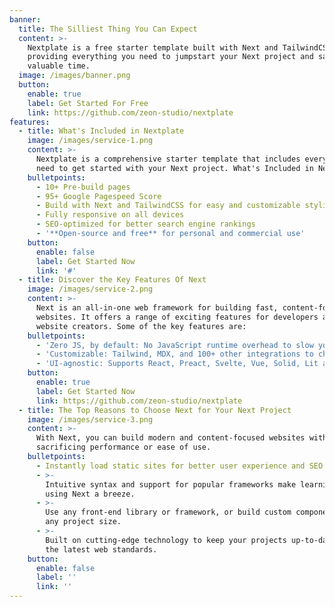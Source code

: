 ```yaml
---
banner:
  title: The Silliest Thing You Can Expect
  content: >-
    Nextplate is a free starter template built with Next and TailwindCSS,
    providing everything you need to jumpstart your Next project and save
    valuable time.
  image: /images/banner.png
  button:
    enable: true
    label: Get Started For Free
    link: https://github.com/zeon-studio/nextplate
features:
  - title: What's Included in Nextplate
    image: /images/service-1.png
    content: >-
      Nextplate is a comprehensive starter template that includes everything you
      need to get started with your Next project. What's Included in Nextplate
    bulletpoints:
      - 10+ Pre-build pages
      - 95+ Google Pagespeed Score
      - Build with Next and TailwindCSS for easy and customizable styling
      - Fully responsive on all devices
      - SEO-optimized for better search engine rankings
      - '**Open-source and free** for personal and commercial use'
    button:
      enable: false
      label: Get Started Now
      link: '#'
  - title: Discover the Key Features Of Next
    image: /images/service-2.png
    content: >-
      Next is an all-in-one web framework for building fast, content-focused
      websites. It offers a range of exciting features for developers and
      website creators. Some of the key features are:
    bulletpoints:
      - 'Zero JS, by default: No JavaScript runtime overhead to slow you down.'
      - 'Customizable: Tailwind, MDX, and 100+ other integrations to choose from.'
      - 'UI-agnostic: Supports React, Preact, Svelte, Vue, Solid, Lit and more.'
    button:
      enable: true
      label: Get Started Now
      link: https://github.com/zeon-studio/nextplate
  - title: The Top Reasons to Choose Next for Your Next Project
    image: /images/service-3.png
    content: >-
      With Next, you can build modern and content-focused websites without
      sacrificing performance or ease of use.
    bulletpoints:
      - Instantly load static sites for better user experience and SEO.
      - >-
        Intuitive syntax and support for popular frameworks make learning and
        using Next a breeze.
      - >-
        Use any front-end library or framework, or build custom components, for
        any project size.
      - >-
        Built on cutting-edge technology to keep your projects up-to-date with
        the latest web standards.
    button:
      enable: false
      label: ''
      link: ''
---
```

